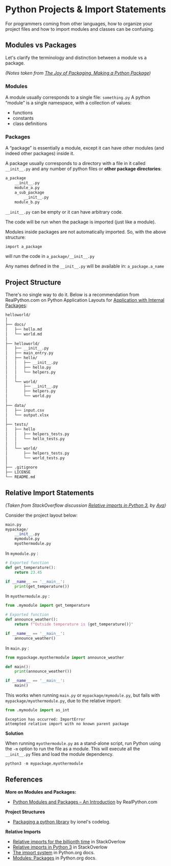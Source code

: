 # Python Projects & Import Statements

For programmers coming from other languages, how to organize your project files and how to import modules and classes can be confusing.

## Modules vs Packages

Let's clarify the terminology and distinction between a module vs a package.

*(Notes taken from [The Joy of Packaging, Making a Python Package](https://python-packaging-tutorial.readthedocs.io/en/2018/setup_py.html))*

### Modules

A module usually corresponds to a single file: `something.py`
A python “module” is a single namespace, with a collection of values:

-   functions
-   constants
-   class definitions

### Packages

A “package” is essentially a module, except it can have other modules (and indeed other packages) inside it.

A package usually corresponds to a directory with a file in it called `__init__.py` and any number of python files or **other package directories**:

```sh
a_package
	__init__.py
	module_a.py
	a_sub_package
		__init__.py
	module_b.py
```

`__init__.py` can be empty or it can have arbitrary code.

The code will be run when the package is imported (just like a module).

Modules inside packages are not automatically imported. So, with the above structure:

```sh
import a_package
```

will run the code in `a_package/__init__.py`

Any names defined in the `__init__.py` will be available in: `a_package.a_name`


## Project Structure

There's no single way to do it. Below is a recommendation from RealPython.com on Python Application Layouts for [Application with Internal Packages](https://realpython.com/python-application-layouts/#application-with-internal-packages):

```sh
helloworld/
│
├── docs/
│   ├── hello.md
│   └── world.md
│
├── helloworld/
│   ├── __init__.py
│   ├── main_entry.py
│   ├── hello/
│   │   ├── __init__.py
│   │   ├── hello.py
│   │   └── helpers.py
│   │
│   └── world/
│       ├── __init__.py
│       ├── helpers.py
│       └── world.py
│
├── data/
│   ├── input.csv
│   └── output.xlsx
│
├── tests/
│   ├── hello
│   │   ├── helpers_tests.py
│   │   └── hello_tests.py
│   │
│   └── world/
│       ├── helpers_tests.py
│       └── world_tests.py
│
├── .gitignore
├── LICENSE
└── README.md
```


## Relative Import Statements

*(Taken from StackOverflow discussion [Relative imports in Python 3](https://stackoverflow.com/questions/16981921/relative-imports-in-python-3),  by [Aya](https://stackoverflow.com/users/172176/aya))*

Consider the project layout below:

```python
main.py
mypackage/
    __init__.py
    mymodule.py
    myothermodule.py
```

In `mymodule.py` :

```python
# Exported function
def get_temperature():
    return 23.45

if __name__ == '__main__':
    print(get_temperature())
```

In `myothermodule.py` :

```python
from .mymodule import get_temperature

# Exported function
def announce_weather():
    return f"Outside temperature is {get_temperature()}"

if __name__ == '__main__':
    announce_weather()
```

In `main.py` :

```python
from mypackage.myothermodule import announce_weather

def main():
    print(announce_weather())

if __name__ == '__main__':
    main()
```

This works when running  `main.py` or `mypackage/mymodule.py`, but fails with `mypackage/myothermodule.py`, due to the relative import:

```python
from .mymodule import as_int
```

```
Exception has occurred: ImportError
attempted relative import with no known parent package
```


**Solution**

When running `myothermodule.py` as a stand-alone script, run Python using the `-m` option to run the file as a module.
This will execute all the `__init__.py` files and load the module dependency.

```python
python3 -m mypackage.myothermodule
```



## References

**More on Modules and Packages:**
- [Python Modules and Packages – An Introduction](https://realpython.com/python-modules-packages/) by RealPython.com

**Project Structures**
- [Packaging a python library](https://blog.ionelmc.ro/2014/05/25/python-packaging/) by ionel's codelog.

**Relative Imports**
- [Relative imports for the billionth time](https://stackoverflow.com/questions/14132789/relative-imports-for-the-billionth-time/14132912#14132912) in StackOverlow
- [Relative imports in Python 3](https://stackoverflow.com/questions/16981921/relative-imports-in-python-3) in StackOverlow
- [The import system](https://docs.python.org/3/reference/import.html#package-relative-imports) in Python.org docs.
- [Modules: Packages](https://docs.python.org/3/tutorial/modules.html#packages) in Python.org docs.

